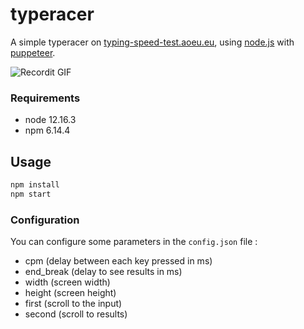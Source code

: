 # typeracer

A simple typeracer on [typing-speed-test.aoeu.eu](https://typing-speed-test.aoeu.eu/), using [node.js](https://nodejs.org/en/) with [puppeteer](https://www.npmjs.com/package/puppeteer).

![Recordit GIF](https://i.ibb.co/F5rRDBx/ezgif-com-video-to-gif-2.gif)

### Requirements

- node  12.16.3
- npm   6.14.4

## Usage

```bash
npm install
npm start
```

### Configuration

You can configure some parameters in the `config.json` file :

- cpm           (delay between each key pressed in ms)
- end_break     (delay to see results in ms)
- width         (screen width)
- height        (screen height)
- first         (scroll to the input)
- second        (scroll to results)
